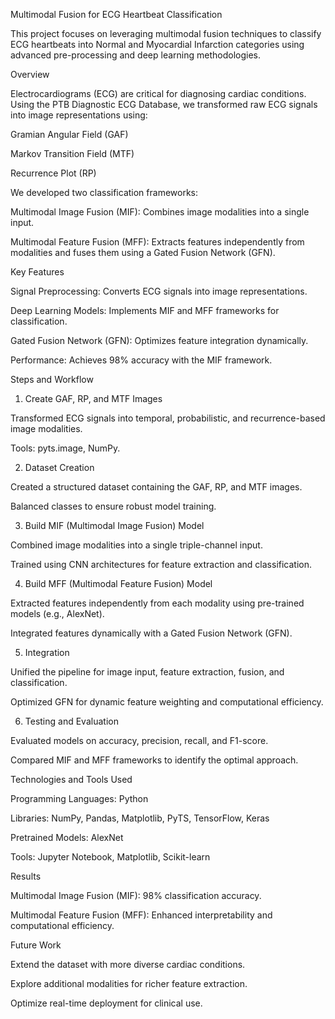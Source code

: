 Multimodal Fusion for ECG Heartbeat Classification

This project focuses on leveraging multimodal fusion techniques to classify ECG heartbeats into Normal and Myocardial Infarction categories using advanced pre-processing and deep learning methodologies.

Overview

Electrocardiograms (ECG) are critical for diagnosing cardiac conditions. Using the PTB Diagnostic ECG Database, we transformed raw ECG signals into image representations using:

Gramian Angular Field (GAF)

Markov Transition Field (MTF)

Recurrence Plot (RP)

We developed two classification frameworks:

Multimodal Image Fusion (MIF): Combines image modalities into a single input.

Multimodal Feature Fusion (MFF): Extracts features independently from modalities and fuses them using a Gated Fusion Network (GFN).

Key Features

Signal Preprocessing: Converts ECG signals into image representations.

Deep Learning Models: Implements MIF and MFF frameworks for classification.

Gated Fusion Network (GFN): Optimizes feature integration dynamically.

Performance: Achieves 98% accuracy with the MIF framework.

Steps and Workflow

1. Create GAF, RP, and MTF Images

Transformed ECG signals into temporal, probabilistic, and recurrence-based image modalities.

Tools: pyts.image, NumPy.

2. Dataset Creation

Created a structured dataset containing the GAF, RP, and MTF images.

Balanced classes to ensure robust model training.

3. Build MIF (Multimodal Image Fusion) Model

Combined image modalities into a single triple-channel input.

Trained using CNN architectures for feature extraction and classification.

4. Build MFF (Multimodal Feature Fusion) Model

Extracted features independently from each modality using pre-trained models (e.g., AlexNet).

Integrated features dynamically with a Gated Fusion Network (GFN).

5. Integration

Unified the pipeline for image input, feature extraction, fusion, and classification.

Optimized GFN for dynamic feature weighting and computational efficiency.

6. Testing and Evaluation

Evaluated models on accuracy, precision, recall, and F1-score.

Compared MIF and MFF frameworks to identify the optimal approach.

Technologies and Tools Used

Programming Languages: Python

Libraries: NumPy, Pandas, Matplotlib, PyTS, TensorFlow, Keras

Pretrained Models: AlexNet

Tools: Jupyter Notebook, Matplotlib, Scikit-learn

Results

Multimodal Image Fusion (MIF): 98% classification accuracy.

Multimodal Feature Fusion (MFF): Enhanced interpretability and computational efficiency.

Future Work

Extend the dataset with more diverse cardiac conditions.

Explore additional modalities for richer feature extraction.

Optimize real-time deployment for clinical use.

